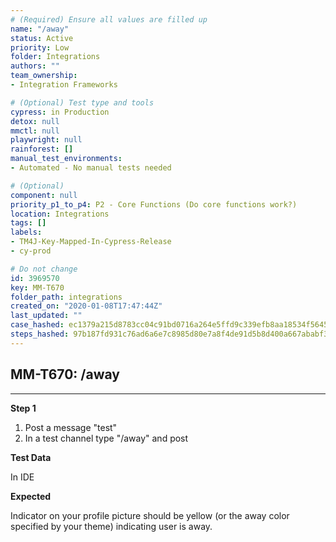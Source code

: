 ```yaml
---
# (Required) Ensure all values are filled up
name: "/away"
status: Active
priority: Low
folder: Integrations
authors: ""
team_ownership: 
- Integration Frameworks

# (Optional) Test type and tools
cypress: in Production
detox: null
mmctl: null
playwright: null
rainforest: []
manual_test_environments: 
- Automated - No manual tests needed

# (Optional)
component: null
priority_p1_to_p4: P2 - Core Functions (Do core functions work?)
location: Integrations
tags: []
labels: 
- TM4J-Key-Mapped-In-Cypress-Release
- cy-prod

# Do not change
id: 3969570
key: MM-T670
folder_path: integrations
created_on: "2020-01-08T17:47:44Z"
last_updated: ""
case_hashed: ec1379a215d8783cc04c91bd0716a264e5ffd9c339efb8aa18534f5645bfa0950a023095f85243f84cd4328454ec8976
steps_hashed: 97b187fd931c76ad6a6e7c8985d80e7a8f4de91d5b8d400a667ababf3ef6c7de03edf7e3585ab683c4fa49b6c003d696
---
```


## MM-T670: /away

---

**Step 1**

1. Post a message "test"
2. In a test channel type "/away" and post

**Test Data**

In IDE

**Expected**

Indicator on your profile picture should be yellow (or the away color specified by your theme) indicating user is away.
